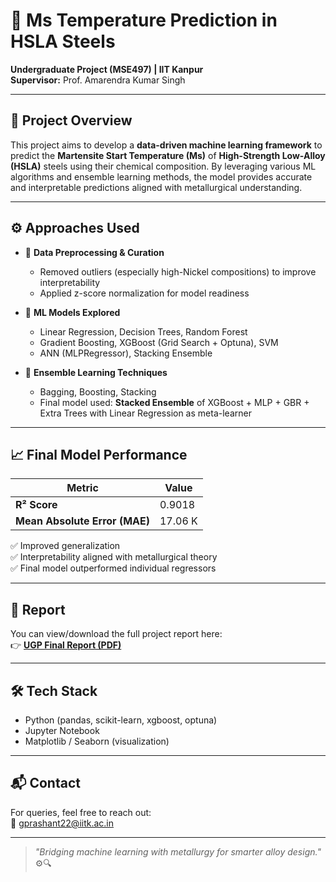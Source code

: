 # 🔬 Ms Temperature Prediction in HSLA Steels

**Undergraduate Project (MSE497) | IIT Kanpur**  
**Supervisor:** Prof. Amarendra Kumar Singh

---

## 📘 Project Overview

This project aims to develop a **data-driven machine learning framework** to predict the **Martensite Start Temperature (Ms)** of **High-Strength Low-Alloy (HSLA)** steels using their chemical composition. By leveraging various ML algorithms and ensemble learning methods, the model provides accurate and interpretable predictions aligned with metallurgical understanding.

---

## ⚙️ Approaches Used

- 🔎 **Data Preprocessing & Curation**  
  - Removed outliers (especially high-Nickel compositions) to improve interpretability  
  - Applied z-score normalization for model readiness

- 🧠 **ML Models Explored**  
  - Linear Regression, Decision Trees, Random Forest  
  - Gradient Boosting, XGBoost (Grid Search + Optuna), SVM  
  - ANN (MLPRegressor), Stacking Ensemble

- 🤖 **Ensemble Learning Techniques**  
  - Bagging, Boosting, Stacking  
  - Final model used: **Stacked Ensemble** of XGBoost + MLP + GBR + Extra Trees with Linear Regression as meta-learner

---

## 📈 Final Model Performance

| Metric | Value |
|--------|-------|
| **R² Score** | 0.9018 |
| **Mean Absolute Error (MAE)** | 17.06 K |

✅ Improved generalization  
✅ Interpretability aligned with metallurgical theory  
✅ Final model outperformed individual regressors

---

## 📄 Report

You can view/download the full project report here:  
👉 [**UGP Final Report (PDF)**](./UGP_Final_Report.pdf)

---

## 🛠️ Tech Stack

- Python (pandas, scikit-learn, xgboost, optuna)
- Jupyter Notebook
- Matplotlib / Seaborn (visualization)

---

## 📬 Contact

For queries, feel free to reach out:  
📧 gprashant22@iitk.ac.in  

---

> _"Bridging machine learning with metallurgy for smarter alloy design."_ ⚙️🔍
